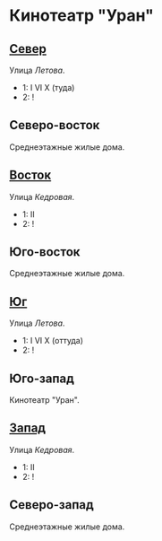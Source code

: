# Кинотеатр "Уран"

## [Север](./590050.md)

Улица *Летова*.

* 1:    I   VI  X (туда)
* 2:    !

## Северо-восток

Среднеэтажные жилые дома.

## [Восток](./595070.md)

Улица *Кедровая*.

* 1:    II
* 2:    !

## Юго-восток

Среднеэтажные жилые дома.

## [Юг](./590080.md)

Улица *Летова*.

* 1:    I   VI  X (оттуда)
* 2:    !

## Юго-запад

Кинотеатр "Уран".

## [Запад](./585070.md)

Улица *Кедровая*.

* 1:    II
* 2:    !

## Северо-запад

Среднеэтажные жилые дома.
